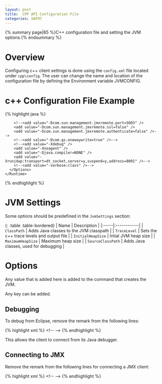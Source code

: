 ```yaml
---
layout: post
title:  CPP API Configuration File
categories: XAP97
---
```


{% summary page|65 %}C++ configuration file and setting the JVM options.{% endsummary %}

# Overview

Configuring c++ client settings is done using the `config.xml` file located under `cpp\config`.
The user can change the name and location of the configuration file by defining the Environment variable JVMCONFIG.

# c++ Configuration File Example

{% highlight java %}
<?xml version="1.0" encoding="utf-8"?>
<configuration>
  <GigaSpacesCpp>
    <Runtime>
      <JvmSettings>
        <!--add key="JVMPath" value="C:\Program Files\Java\jdk1.6.0_01\jre\bin\client" /-->
        <add key="ClassPath" value="$JSHOMEDIR/lib/ext/TestClasses.jar" />
        <add key="TraceLevel" value="STDERR ERROR DEBUG INFO TOFILE=logfile.txt " />
        <add key="InitialHeapSize" value="64m" />
        <add key="MaximumHeapSize" value="512m" />
        <add key="CheckJNI" value="true" />
        <add key="Loader" value="com/gigaspaces/javacpp/CXXProcessingUnit" />
        <!--<add key="SourceClassPath" value="$JSHOMEDIR/classes;$JSHOMEDIR;$JSHOMEDIR/src/java/resources;
         $JSHOMEDIR/cpp/java/src/bin;$JSHOMEDIR/lib/jini/jsk-lib.jar;
         $JSHOMEDIR/lib/jini/jsk-platform.jar;$JSHOMEDIR/lib/jini/reggie.jar;$JSHOMEDIR/lib/ServiceGrid/gs-service.jar;
         $JSHOMEDIR/tools/lib/jms.jar;$JSHOMEDIR/tools/lib/backport-util.jar" />-->
      </JvmSettings>
      <Options>
        <!--<add value="-Djava.util.logging.config.file=$JSHOMEDIR\config\gs_logging.properties"/>
        <add value="-agentlib:jprofilerti=port=8849"/>
        <add value="-Xbootclasspath/a:d:\Program Files\jprofiler5\bin\agent.jar"/>-->

        <!--<add value="-Dcom.sun.management.jmxremote.port=5003" />
        <add value="-Dcom.sun.management.jmxremote.ssl=false" />
        <add value="-Dcom.sun.management.jmxremote.authenticate=false" />-->
        <!--<add value="-Dcom.gs.onewaywrite=true" />-->
        <!--<add value="-Xdebug" />
        <add value="-Xnoagent" />
        <add value="-Djava.compiler=NONE" />
        <add value="-Xrunjdwp:transport=dt_socket,server=y,suspend=y,address=8001" />-->
        <!--<add value="-verbose:class" />-->
      </Options>
    </Runtime>
  </GigaSpacesCpp>
</configuration>
{% endhighlight %}

# JVM Settings

Some options should be predefined in the `JvmSettings` section:

{: .table .table-bordered}
| Name | Description |
|:-----|:------------|
| `ClassPath` | Adds Java classes to the JVM classpath |
| `TraceLevel` | Sets the c++ trace levels and output file |
| `InitialHeapSize` | Intial JVM heap size |
| `MaximumHeapSize` | Maximum heap size |
| `SourceClassPath` | Adds Java classes, used for debugging |

# Options

Any value that is added here is added to the command that creates the JVM.

Any key can be added.

## Debugging

To debug from Eclipse, remove the remark from the following lines:

{% highlight xml %}
<\!--<add value="-Xdebug" />
<add value="-Xnoagent" />
<add value="-Djava.compiler=NONE" />
<add value="-Xrunjdwp:transport=dt_socket,server=y,suspend=y,address=8001" />-\->
{% endhighlight %}

This allows the client to connect from its Java debugger.

## Connecting to JMX

Remove the remark from the following lines for connecting a JMX client:

{% highlight xml %}
<\!--<add value="-Dcom.sun.management.jmxremote.port=5003" />
<add value="-Dcom.sun.management.jmxremote.ssl=false" />
<add value="-Dcom.sun.management.jmxremote.authenticate=false" />-\->
{% endhighlight %}
